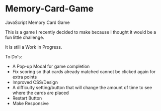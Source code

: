 # Memory-Card-Game
JavaScript Memory Card Game

This is a game I recently decided to make because I thought it would be a fun little challenge. 

It is still a Work In Progress.

To Do's:

* A Pop-up Modal for game completion 
* Fix scoring so that cards already matched cannot be clicked again for extra points
* Improved CSS/Design
* A difficulty setting/button that will change the amount of time to see where the cards are placed
* Restart Button
* Make Responsive

